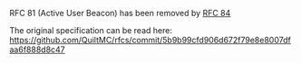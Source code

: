 RFC 81 (Active User Beacon) has been removed by [RFC 84](https://github.com/QuiltMC/rfcs/pull/84)

The original specification can be read here: https://github.com/QuiltMC/rfcs/commit/5b9b99cfd906d672f79e8e8007dfaa6f888d8c47
